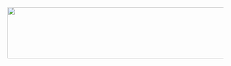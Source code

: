 <a href="https://github.com/devxb/gitanimals">
  <img
    src="https://render.gitanimals.org/lines/KimYeonWook511?pet-id=636561843604517400"
    width="600"
    height="120"
  />
</a>
  
<!--
**KimYeonWook511/KimYeonWook511** is a ✨ _special_ ✨ repository because its `README.md` (this file) appears on your GitHub profile.

Here are some ideas to get you started:

- 🔭 I’m currently working on ...
- 🌱 I’m currently learning ...
- 👯 I’m looking to collaborate on ...
- 🤔 I’m looking for help with ...
- 💬 Ask me about ...
- 📫 How to reach me: ...
- 😄 Pronouns: ...
- ⚡ Fun fact: ...
-->
